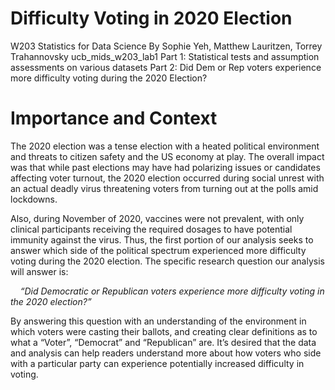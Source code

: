 # Difficulty Voting in 2020 Election

W203 Statistics for Data Science
By Sophie Yeh, Matthew Lauritzen, Torrey Trahannovsky
ucb_mids_w203_lab1
Part 1: Statistical tests and assumption assessments on various datasets
Part 2: Did Dem or Rep voters experience more difficulty voting during the 2020 Election?

# Importance and Context

The 2020 election was a tense election with a heated political environment and threats to citizen safety and the US economy at play. The overall impact was that while past elections may have had polarizing issues or candidates affecting voter turnout, the 2020 election occurred during social unrest with an actual deadly virus threatening voters from turning out at the polls amid lockdowns. 

Also, during November of 2020, vaccines were not prevalent, with only clinical participants receiving the required dosages to have potential immunity against the virus. Thus, the first portion of our analysis seeks to answer which side of the political spectrum experienced more difficulty voting during the 2020 election. The specific research question our analysis will answer is:

&nbsp;&nbsp;&nbsp;&nbsp;*“Did Democratic or Republican voters experience more difficulty voting in the 2020 election?”*

By answering this question with an understanding of the environment in which voters were casting their ballots, and creating clear definitions as to what a “Voter”, “Democrat” and “Republican” are. It’s desired that the data and analysis can help readers understand more about how voters who side with a particular party can experience potentially increased difficulty in voting.
